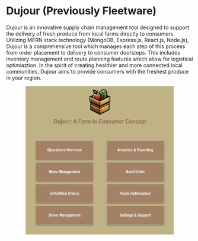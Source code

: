 # Dujour (Previously Fleetware)

Dujour is an innovative supply chain management tool designed to support the delivery of fresh produce from local farms directly to consumers. Utilizing MERN stack technology (MongoDB, Express.js, React.js, Node.js), Dujour is a comprehensive tool which manages each step of this process from order placement to delivery to consumer doorsteps. This includes inventory management and route planning features which allow for logistical optimiaztion. In the spirit of creating healthier and more connected local communities, Dujour aims to provide consumers with the freshest produce in your region.

<div style="display: flex; justify-content: center; align-items: center;">
  <img src="/client/public/homepage.png" alt="Homepage" style="height: 400px; width: 400px"/>
</div>